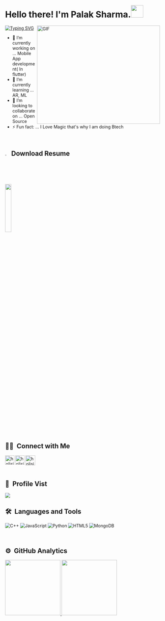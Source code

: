 <h1> Hello there! I'm Palak Sharma.<img src="src/Hi.gif" width="40px" height="40px" style="max-width: 10%;"></h1>
 

[![Typing SVG](https://readme-typing-svg.herokuapp.com/?lines=Fixing+bugs+😅+;Working+on+various+side+projects;Lets+catch+up,+connect+with++me+on+Linkedin)](https://git.io/typing-svg)
 <img align="right"  alt="GIF" src="https://user-images.githubusercontent.com/60257288/169688266-0dba71e8-949d-4bc6-a048-0059ef1f994b.jpg" width="400" height="320" />

- 🔭 I’m currently working on ... Mobile App development( In flutter)
- 🌱 I’m currently learning ... AR, ML
- 👯 I’m looking to collaborate on ... Open Source
- ⚡ Fun fact: ... I Love Magic that's why I am doing Btech

 
 <br>

## <img src="https://user-images.githubusercontent.com/60257288/169686247-7ec94964-a707-4733-92f8-bff158cc704b.png" width="2%"/> &nbsp;Download Resume

 [<img src="src/Download-Resume-Button.png" width="20%"/>](https://github.com/m0hit-kumar/m0hit-kumar/raw/main/Mohit%20Kumar%20CV.pdf)
 
   
 <br>  
 
## 🤝🏻 &nbsp;Connect with Me

<a href="https://www.linkedin.com/in/palaksharmaconnect/">
<img   align="left" alt="holisitc_developer |  Palak Sharma LinkedIn" width="30px" src="src/linkedin.png" /></a>

<a  href="https://www.instagram.com/lissome_liv/">
<img href="https://www.instagram.com/lissome_liv/" align="left" alt="holisitc_developer | Palak Sharma Instagram" width="30px" src="src/instagram.png" /></a>
<a   href="https://mail.google.com/mail/?view=cm&fs=1&tf=1&to=Palak2001sharma@gmail.com" >
<img align="left" alt="holisitc_developer | Palak Sharma Gmail" width="32px" src="src/gmail.png" /></a>

<br/><br>
<br/>

## 👀 &nbsp;Profile Vist

<img src="https://profile-counter.glitch.me/%7Blissome-liv%7D/count.svg">
<br>

## 🛠 &nbsp;Languages and Tools

![C++](https://img.shields.io/badge/C%2B%2B-00599C?style=for-the-badge&logo=c%2B%2B&logoColor=white)
![JavaScript](https://img.shields.io/badge/-JavaScript-%23F7DF1C?style=for-the-badge&logo=javascript&logoColor=000000&labelColor=%23F7DF1C&color=%23FFCE5A)
![Python](http://img.shields.io/badge/-Python-3776AB?style=for-the-badge&logo=python&logoColor=ffffff)
![HTML5](https://img.shields.io/badge/-HTML5-%23E44D27?style=for-the-badge&logo=html5&logoColor=ffffff)
![MongoDB](https://img.shields.io/badge/MongoDB-4EA94B?style=for-the-badge&logo=mongodb&logoColor=white)
<br>
  
 

 
 <br/>
 
## ⚙️ &nbsp;GitHub Analytics
 
 <p align="left">
<a href="https://github.com/lissome-liv">
  <img height="180em" src="https://github-readme-stats-eight-theta.vercel.app/api?username=lissome-liv&show_icons=true&theme=algolia&include_all_commits=true&count_private=true"/>
  <img height="180em" src="https://github-readme-stats-eight-theta.vercel.app/api/top-langs/?username=lissome-liv&layout=compact&langs_count=8&theme=algolia"/>
</a>
</p>
 
 

